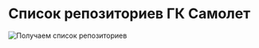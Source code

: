 # Список репозиториев ГК Самолет

![Получаем список репозиториев](@document/repositories_table_list)
